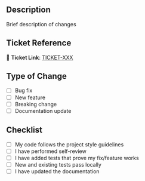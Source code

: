 ## Description
Brief description of changes

## Ticket Reference
🎫 **Ticket Link**: [TICKET-XXX](https://your-ticket-system.com/TICKET-XXX)
<!-- ⚠️ REQUIRED: Replace TICKET-XXX with actual ticket number -->

## Type of Change
- [ ] Bug fix
- [ ] New feature
- [ ] Breaking change
- [ ] Documentation update

## Checklist
- [ ] My code follows the project style guidelines
- [ ] I have performed self-review
- [ ] I have added tests that prove my fix/feature works
- [ ] New and existing tests pass locally
- [ ] I have updated the documentation
